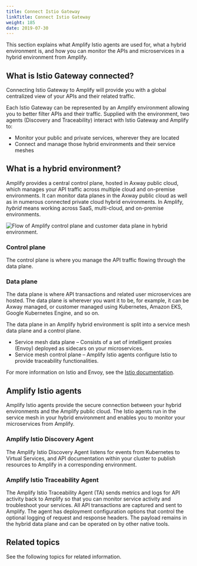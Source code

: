 ```yaml
---
title: Connect Istio Gateway
linkTitle: Connect Istio Gateway
weight: 185
date: 2019-07-30
---
```

This section explains what Amplify Istio agents are used for, what a hybrid environment is, and how you can monitor the APIs and microservices in a hybrid environment from Amplify.

## What is Istio Gateway connected?

Connecting Istio Gateway to Amplify will provide you with a global centralized view of your APIs and their related traffic.

Each Istio Gateway can be represented by an Amplify environment allowing you to better filter APIs and their traffic. Supplied with the environment, two agents (Discovery and Traceability) interact with Istio Gateway and Amplify to:

* Monitor your public and private services, wherever they are located
* Connect and manage those hybrid environments and their service meshes

## What is a hybrid environment?

Amplify provides a central control plane, hosted in Axway public cloud, which manages your API traffic across multiple cloud and on-premise environments. It can monitor data planes in the Axway public cloud as well as in numerous connected private cloud hybrid environments. In Amplify, *hybrid* means working across SaaS, multi-cloud, and on-premise environments.

![Flow of Amplify control plane and customer data plane in hybrid environment.](/Images/central/hybrid_control_data_plane.png "Hybrid environment")

### Control plane

The control plane is where you manage the API traffic flowing through the data plane.

### Data plane

The data plane is where API transactions and related user microservices are hosted. The data plane is wherever you want it to be, for example, it can be Axway managed, or customer managed using Kubernetes, Amazon EKS, Google Kubernetes Engine, and so on.

The data plane in an Amplify hybrid environment is split into a service mesh data plane and a control plane.

* Service mesh data plane – Consists of a set of intelligent proxies (Envoy) deployed as sidecars on your microservices.
* Service mesh control plane – Amplify Istio agents configure Istio to provide traceability functionalities.

For more information on Istio and Envoy, see the [Istio documentation](https://istio.io/latest/docs/).

## Amplify Istio agents

Amplify Istio agents provide the secure connection between your hybrid environments and the Amplify public cloud. The Istio agents run in the service mesh in your hybrid environment and enables you to monitor your microservices from Amplify.

### Amplify Istio Discovery Agent

The Amplify Istio Discovery Agent listens for events from Kubernetes to Virtual Services, and API documentation within your cluster to publish resources to Amplify in a corresponding environment.

### Amplify Istio Traceability Agent

The Amplify Istio Traceability Agent (TA) sends metrics and logs for API activity back to Amplify so that you can monitor service activity and troubleshoot your services. All API transactions are captured and sent to Amplify. The agent has deployment configuration options that control the optional logging of request and response headers. The payload remains in the hybrid data plane and can be operated on by other native tools.

## Related topics

See the following topics for related information.
